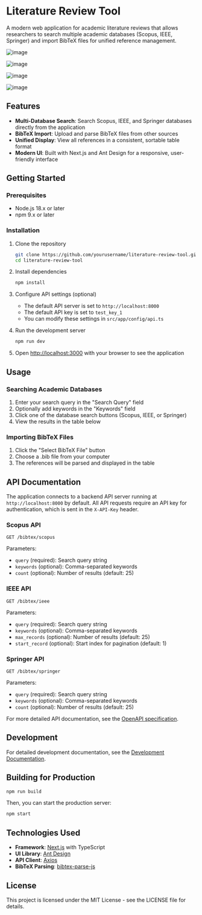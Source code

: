 # Literature Review Tool

A modern web application for academic literature reviews that allows researchers to search multiple academic databases (Scopus, IEEE, Springer) and import BibTeX files for unified reference management.

![image](https://github.com/user-attachments/assets/eb72c9ad-157c-4f5e-a4b1-4d5a80ff262a)

![image](https://github.com/user-attachments/assets/3b67e21f-b964-40e2-abff-d89299387554)

![image](https://github.com/user-attachments/assets/ec53cac3-07ca-4dc1-93b4-372d09b04b98)

![image](https://github.com/user-attachments/assets/98bfa850-ec68-4ed2-95cf-a80158ec0f84)


## Features

- **Multi-Database Search**: Search Scopus, IEEE, and Springer databases directly from the application
- **BibTeX Import**: Upload and parse BibTeX files from other sources
- **Unified Display**: View all references in a consistent, sortable table format
- **Modern UI**: Built with Next.js and Ant Design for a responsive, user-friendly interface

## Getting Started

### Prerequisites

- Node.js 18.x or later
- npm 9.x or later

### Installation

1. Clone the repository
   ```bash
   git clone https://github.com/yourusername/literature-review-tool.git
   cd literature-review-tool
   ```

2. Install dependencies
   ```bash
   npm install
   ```

3. Configure API settings (optional)
   - The default API server is set to `http://localhost:8000`
   - The default API key is set to `test_key_1`
   - You can modify these settings in `src/app/config/api.ts`

4. Run the development server
   ```bash
   npm run dev
   ```

5. Open [http://localhost:3000](http://localhost:3000) with your browser to see the application

## Usage

### Searching Academic Databases

1. Enter your search query in the "Search Query" field
2. Optionally add keywords in the "Keywords" field
3. Click one of the database search buttons (Scopus, IEEE, or Springer)
4. View the results in the table below

### Importing BibTeX Files

1. Click the "Select BibTeX File" button
2. Choose a .bib file from your computer
3. The references will be parsed and displayed in the table

## API Documentation

The application connects to a backend API server running at `http://localhost:8000` by default. All API requests require an API key for authentication, which is sent in the `X-API-Key` header.

### Scopus API

```
GET /bibtex/scopus
```

Parameters:
- `query` (required): Search query string
- `keywords` (optional): Comma-separated keywords
- `count` (optional): Number of results (default: 25)

### IEEE API

```
GET /bibtex/ieee
```

Parameters:
- `query` (required): Search query string
- `keywords` (optional): Comma-separated keywords
- `max_records` (optional): Number of results (default: 25)
- `start_record` (optional): Start index for pagination (default: 1)

### Springer API

```
GET /bibtex/springer
```

Parameters:
- `query` (required): Search query string
- `keywords` (optional): Comma-separated keywords
- `count` (optional): Number of results (default: 25)

For more detailed API documentation, see the [OpenAPI specification](./docs/openAPI.json).

## Development

For detailed development documentation, see the [Development Documentation](./docs/development-docs.md).

## Building for Production

```bash
npm run build
```

Then, you can start the production server:

```bash
npm start
```

## Technologies Used

- **Framework**: [Next.js](https://nextjs.org) with TypeScript
- **UI Library**: [Ant Design](https://ant.design)
- **API Client**: [Axios](https://axios-http.com)
- **BibTeX Parsing**: [bibtex-parse-js](https://github.com/ORCID/bibtex-parse-js)

## License

This project is licensed under the MIT License - see the LICENSE file for details.
